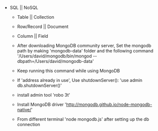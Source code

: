 - SQL || NoSQL

  - Table || Collection
  - Row/Record || Document
  - Column || Field

  - After downloading MongoDB community server, Set the mongodb path by making 'mongodb-data' folder and the following command '/Users/david/mongodb/bin/mongod --dbpath=/Users/david/mongodb-data'
  - Keep running this command while using MongoDB
  - If 'address already in use', Use shutdownServer(): 'use admin db.shutdownServer()'

  - install admin tool 'robo 3t'
  - Install MongoDB driver 'http://mongodb.github.io/node-mongodb-native/'

  - From different terminal 'node mongodb.js' after setting up the db connection
